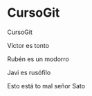 # CursoGit
CursoGit

Víctor es tonto

Rubén es un modorro

Javi es rusófilo

Esto está to mal señor Sato
